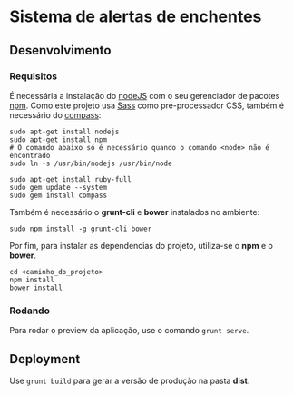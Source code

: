 # Sistema de alertas de enchentes

## Desenvolvimento

### Requisitos

É necessária a instalação do [nodeJS](https://nodejs.org/) com o seu gerenciador de pacotes [npm](https://www.npmjs.com/). Como este projeto usa [Sass](http://sass-lang.com/) como pre-processador CSS, também é necessário do [compass](http://compass-style.org/):

```
sudo apt-get install nodejs
sudo apt-get install npm
# O comando abaixo só é necessário quando o comando <node> não é encontrado
sudo ln -s /usr/bin/nodejs /usr/bin/node

sudo apt-get install ruby-full
sudo gem update --system
sudo gem install compass
```

Também é necessário o **grunt-cli** e **bower** instalados no ambiente:

```
sudo npm install -g grunt-cli bower
```

Por fim, para instalar as dependencias do projeto, utiliza-se o **npm** e o **bower**.
```
cd <caminho_do_projeto>
npm install
bower install
```

### Rodando

Para rodar o preview da aplicação, use o comando `grunt serve`.

## Deployment

Use `grunt build` para gerar a versão de produção na pasta **dist**.
